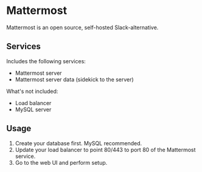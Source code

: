 Mattermost
==========
Mattermost is an open source, self-hosted Slack-alternative.

Services
--------
Includes the following services:
- Mattermost server
- Mattermost server data (sidekick to the server)

What's not included:
- Load balancer
- MySQL server

Usage
-----
1. Create your database first. MySQL recommended.
2. Update your load balancer to point 80/443 to port 80 of the Mattermost service.
3. Go to the web UI and perform setup.
